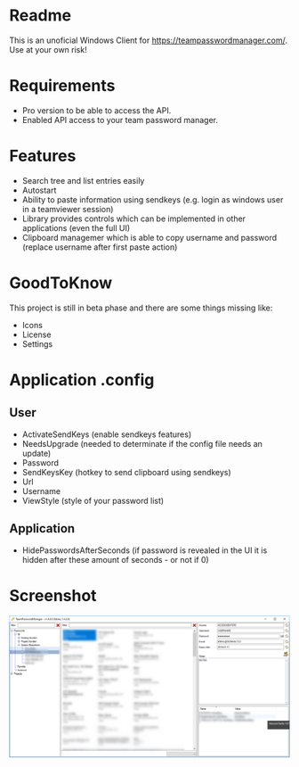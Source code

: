 # Readme
This is an unoficial Windows Client for https://teampasswordmanager.com/.
Use at your own risk!

# Requirements
* Pro version to be able to access the API.
* Enabled API access to your team password manager.

# Features
* Search tree and list entries easily
* Autostart
* Ability to paste information using sendkeys (e.g. login as windows user in a teamviewer session)
* Library provides controls which can be implemented in other applications (even the full UI)
* Clipboard managemer which is able to copy username and password (replace username after first paste action)

# GoodToKnow
This project is still in beta phase and there are some things missing like:
* Icons
* License
* Settings

# Application .config
## User
* ActivateSendKeys (enable sendkeys features)
* NeedsUpgrade (needed to determinate if the config file needs an update)
* Password
* SendKeysKey (hotkey to send clipboard using sendkeys)
* Url
* Username
* ViewStyle (style of your password list)
## Application
* HidePasswordsAfterSeconds (if password is revealed in the UI it is hidden after these amount of seconds - or not if 0)

# Screenshot
![](https://github.com/MyUncleSam/TeamPasswordManager.Viewer/blob/master/Screenshot1.png)
